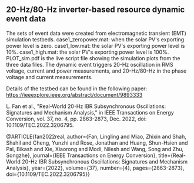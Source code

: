 ## 20-Hz/80-Hz inverter-based resource dynamic event data 
The sets of event data were created from electromagnetic transient (EMT) simulation testbeds. 
case1_zeropower.mat: when the solar PV's exporting power level is zero.
case1_low.mat: the solar PV's exporting power level is 10%.
case1_high.mat: the solar PV's exporting power level is 100%. 
PLOT_sim.pdf is the live script file showing the simulation plots from the three data files. The dynamic event triggers 20-Hz oscillation in RMS voltage, current and power measurements, and 20-Hz/80-Hz in the phase voltage and current measurements. 


Details of the testbed can be found in the following paper:
https://ieeexplore.ieee.org/abstract/document/9893333

L. Fan et al., "Real-World 20-Hz IBR Subsynchronous Oscillations: Signatures and Mechanism Analysis," in IEEE Transactions on Energy Conversion, vol. 37, no. 4, pp. 2863-2873, Dec. 2022, doi: 10.1109/TEC.2022.3206795.

@ARTICLE{fan2022real,
  author={Fan, Lingling and Miao, Zhixin and Shah, Shahil and Cheng, Yunzhi and Rose, Jonathan and Huang, Shun-Hsien and Pal, Bikash and Xie, Xiaorong and Modi, Nilesh and Wang, Song and Zhu, Songzhe},
  journal={IEEE Transactions on Energy Conversion}, 
  title={Real-World 20-Hz IBR Subsynchronous Oscillations: Signatures and Mechanism Analysis}, 
  year={2022},
  volume={37},
  number={4},
  pages={2863-2873},
  doi={10.1109/TEC.2022.3206795}}
